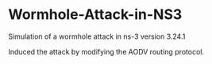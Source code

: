 # Wormhole-Attack-in-NS3
Simulation of a wormhole attack in ns-3 version 3.24.1

Induced the attack by modifying the AODV routing protocol.

